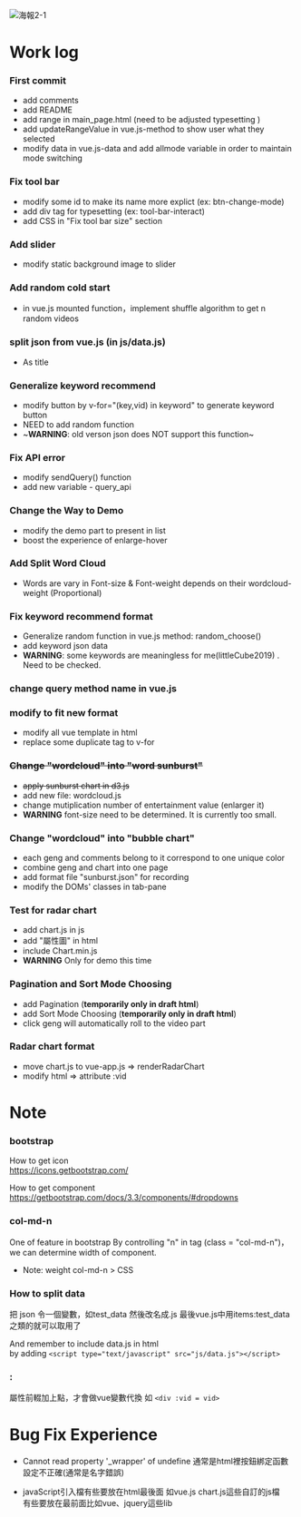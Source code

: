 ![海報2-1](https://github.com/littleCube2019/web-front_end_of_graduation_topic/assets/52718491/f571931a-3ddd-47c0-bafc-3109e4e5cdf0)

# Work log
### First commit 
* add comments  
* add README  
* add range in main_page.html (need to be adjusted typesetting )  
* add updateRangeValue in vue.js-method to show user what they selected 
* modify data in vue.js-data and add allmode variable in order to maintain mode switching  

### Fix tool bar 
* modify some id to make its name more explict
(ex: btn-change-mode)
* add div tag for typesetting
(ex: tool-bar-interact)
* add CSS in "Fix tool bar size" section

### Add slider 
* modify static background image to slider 

### Add random cold start 
* in vue.js mounted function，implement shuffle algorithm to get n random videos

### split json from vue.js (in js/data.js) 
* As title

### Generalize keyword recommend 
* modify button by v-for="(key,vid) in keyword" to generate keyword button
* NEED to add random function
* ~**WARNING**: old verson json does NOT support this function~ 

### Fix API error
* modify sendQuery() function
* add new variable - query_api

### Change the Way to Demo
* modify the demo part to present in list
* boost the experience of enlarge-hover

### Add Split Word Cloud
* Words are vary in Font-size & Font-weight depends on their wordcloud-weight (Proportional)

### Fix keyword recommend format
* Generalize random function in vue.js method: random_choose()
* add keyword json data 
* **WARNING**: some keywords are meaningless for me(littleCube2019) . Need to be checked.

### change query method name in vue.js

### modify to fit new format  
* modify all vue template in html
* replace some duplicate tag to v-for  

### ~~Change "wordcloud" into "word sunburst"~~
* ~~apply sunburst chart in d3.js~~
* add new file: wordcloud.js
* change mutiplication number of entertainment value (enlarger it)
* **WARNING** font-size need to be determined. It is currently too small.

### Change "wordcloud" into "bubble chart"
* each geng and comments belong to it correspond to one unique color
* combine geng and chart into one page
* add format file "sunburst.json" for recording
* modify the DOMs' classes in tab-pane

### Test for radar chart 
* add chart.js in js 
* add "屬性圖" in html
* include Chart.min.js
* **WARNING** Only for demo this time

### Pagination and Sort Mode Choosing
* add Pagination (**temporarily only in draft html**)
* add Sort Mode Choosing (**temporarily only in draft html**)
* click geng will automatically roll to the video part

### Radar chart format
* move chart.js to vue-app.js => renderRadarChart
* modify html => attribute :vid

# Note
### bootstrap

How to get icon   
https://icons.getbootstrap.com/    

How to get component  
https://getbootstrap.com/docs/3.3/components/#dropdowns

### col-md-n
One of feature in bootstrap
By controlling "n" in tag (class = "col-md-n")，we can determine width of component.  
* Note: weight col-md-n > CSS 

### How to split data
把 json 令一個變數，如test_data
然後改名成.js 
最後vue.js中用items:test_data之類的就可以取用了

And remember to include data.js in html  
by adding  `<script type="text/javascript" src="js/data.js"></script> `

### :
屬性前輟加上點，才會做vue變數代換
如
`<div :vid = vid>`
# Bug Fix Experience 

* Cannot read property '\_wrapper' of undefine
通常是html裡按鈕綁定函數設定不正確(通常是名字錯誤)

* javaScript引入檔有些要放在html最後面 如vue.js chart.js這些自訂的js檔  
有些要放在最前面比如vue、jquery這些lib
